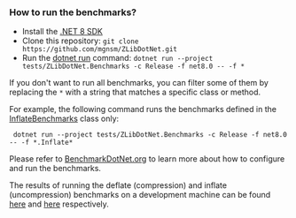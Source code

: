 ### How to run the benchmarks?

- Install the [.NET 8 SDK](https://dotnet.microsoft.com/en-us/download/dotnet/8.0)
- Clone this repository: `git clone https://github.com/mgnsm/ZLibDotNet.git`
- Run the [dotnet run](https://docs.microsoft.com/en-us/dotnet/core/tools/dotnet-run) command: `dotnet run --project tests/ZLibDotNet.Benchmarks -c Release -f net8.0 -- -f *`

 If you don't want to run all benchmarks, you can filter some of them by replacing the `*` with a string that matches a specific class or method.
 
 For example, the following command runs the benchmarks defined in the [InflateBenchmarks](InflateBenchmarks.cs) class only:
    
     dotnet run --project tests/ZLibDotNet.Benchmarks -c Release -f net8.0 -- -f *.Inflate*

Please refer to [BenchmarkDotNet.org](https://benchmarkdotnet.org/index.html) to learn more about how to configure and run the benchmarks.

The results of running the  deflate (compression) and inflate (uncompression) benchmarks on a development machine can be found [here](DeflateBenchmarks-report.md) and [here](InflateBenchmarks-report.md) respectively.